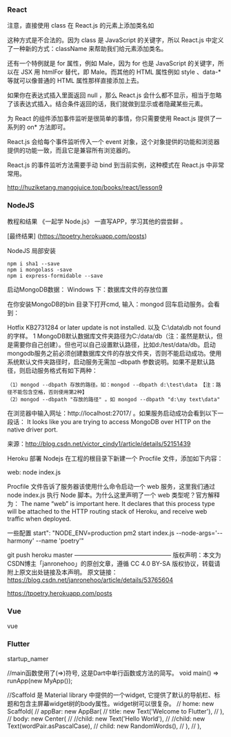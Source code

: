 ### React 

注意，直接使用 class 在 React.js 的元素上添加类名如 <div class=“xxx”> 这种方式是不合法的。因为 class 是 JavaScript 的关键字，所以 React.js 中定义了一种新的方式：className 来帮助我们给元素添加类名。

还有一个特例就是 for 属性，例如 <label for='male'>Male</label>，因为 for 也是 JavaScript 的关键字，所以在 JSX 用 htmlFor 替代，即 <label htmlFor='male'>Male</label>。而其他的 HTML 属性例如 style 、data-* 等就可以像普通的 HTML 属性那样直接添加上去。

如果你在表达式插入里面返回 null ，那么 React.js 会什么都不显示，相当于忽略了该表达式插入。结合条件返回的话，我们就做到显示或者隐藏某些元素。


为 React 的组件添加事件监听是很简单的事情，你只需要使用 React.js 提供了一系列的 on* 方法即可。

React.js 会给每个事件监听传入一个 event 对象，这个对象提供的功能和浏览器提供的功能一致，而且它是兼容所有浏览器的。

React.js 的事件监听方法需要手动 bind 到当前实例，这种模式在 React.js 中非常常用。


http://huziketang.mangojuice.top/books/react/lesson9

### NodeJS 
教程和结果
《一起学 Node.js》
一直写APP，学习其他的尝尝鲜 。

[最终结果] (https://tpoetry.herokuapp.com/posts)

NodeJS
局部安装

    npm i sha1 --save
    npm i mongolass -save
    npm i express-formidable --save

启动MongoDB数据：
Windows 下：数据库文件的存放位置

在你安装MongoDB的bin 目录下打开cmd, 输入：mongod 回车启动服务。会看到：

Hotfix KB2731284 or later update is not installed.  以及 C:\data\db not found 的字样。
1
MongoDB默认数据库文件夹路径为C:/data/db（注：虽然是默认，但是需要你自己创建）。但也可以自己设置默认路径，比如d:/test/data/db。启动mongodb服务之前必须创建数据库文件的存放文件夹，否则不能启动成功。使用系统默认文件夹路径时，启动服务无需加 –dbpath 参数说明。如果不是默认路径，则启动服务格式有如下两种：

    （1）mongod --dbpath 存放的路径。如：mongod --dbpath d:\test\data 【注：路径不能包含空格，否则使用第2种】
    （2）mongod --dbpath "存放的路径" 。如 mongod --dbpath "d:\my text\data"

在浏览器中输入网址：http://localhost:27017/ 。如果服务启动成功会看到以下一段话：
It looks like you are trying to access MongoDB over HTTP on the native driver port.

来源：http://blog.csdn.net/victor_cindy1/article/details/52151439

Heroku 部署 Nodejs
在工程的根目录下新建一个 Procfile 文件，添加如下内容：

web: node index.js

Procfile 文件告诉了服务器该使用什么命令启动一个 web 服务，这里我们通过 node index.js 执行 Node 脚本。为什么这里声明了一个 web 类型呢？官方解释为：
The name “web” is important here. It declares that this process type will be attached to the HTTP routing stack of Heroku, and receive web traffic when deployed.

一些配置
start": "NODE_ENV=production pm2 start index.js --node-args='--harmony' --name 'poetry'" 

git push heroku master
————————————————
版权声明：本文为CSDN博主「janronehoo」的原创文章，遵循 CC 4.0 BY-SA 版权协议，转载请附上原文出处链接及本声明。
原文链接：https://blog.csdn.net/janronehoo/article/details/53765604

https://tpoetry.herokuapp.com/posts

### Vue 
vue

### Flutter 
startup_namer

//main函数使用了(=>)符号, 这是Dart中单行函数或方法的简写。
void main() => runApp(new MyApp());

//Scaffold 是 Material library 中提供的一个widget, 它提供了默认的导航栏、标题和包含主屏幕widget树的body属性。widget树可以很复杂。
      //   home: new Scaffold(
      //     appBar: new AppBar(
      //       title: new Text('Welcome to Flutter'),
      //     ),
      //     body: new Center(
      //       //child: new Text('Hello World'),
      //       //child: new Text(wordPair.asPascalCase),
      //       child: new RandomWords(),
      //     ),
      //   ),